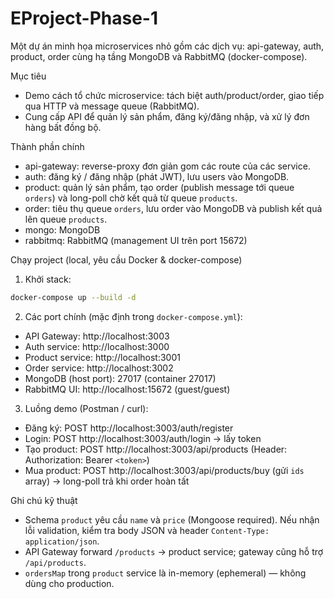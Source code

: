 # EProject-Phase-1

Một dự án minh họa microservices nhỏ gồm các dịch vụ: api-gateway, auth, product, order cùng hạ tầng MongoDB và RabbitMQ (docker-compose).

Mục tiêu

- Demo cách tổ chức microservice: tách biệt auth/product/order, giao tiếp qua HTTP và message queue (RabbitMQ).
- Cung cấp API để quản lý sản phẩm, đăng ký/đăng nhập, và xử lý đơn hàng bất đồng bộ.

Thành phần chính

- api-gateway: reverse-proxy đơn giản gom các route của các service.
- auth: đăng ký / đăng nhập (phát JWT), lưu users vào MongoDB.
- product: quản lý sản phẩm, tạo order (publish message tới queue `orders`) và long-poll chờ kết quả từ queue `products`.
- order: tiêu thụ queue `orders`, lưu order vào MongoDB và publish kết quả lên queue `products`.
- mongo: MongoDB
- rabbitmq: RabbitMQ (management UI trên port 15672)

Chạy project (local, yêu cầu Docker & docker-compose)

1. Khởi stack:

```bash
docker-compose up --build -d
```

2. Các port chính (mặc định trong `docker-compose.yml`):

- API Gateway: http://localhost:3003
- Auth service: http://localhost:3000
- Product service: http://localhost:3001
- Order service: http://localhost:3002
- MongoDB (host port): 27017 (container 27017)
- RabbitMQ UI: http://localhost:15672 (guest/guest)

3. Luồng demo (Postman / curl):

- Đăng ký: POST http://localhost:3003/auth/register
- Login: POST http://localhost:3003/auth/login → lấy token
- Tạo product: POST http://localhost:3003/api/products (Header: Authorization: Bearer `<token>`)
- Mua product: POST http://localhost:3003/api/products/buy (gửi `ids` array) → long-poll trả khi order hoàn tất

Ghi chú kỹ thuật

- Schema `product` yêu cầu `name` và `price` (Mongoose required). Nếu nhận lỗi validation, kiểm tra body JSON và header `Content-Type: application/json`.
- API Gateway forward `/products` → product service; gateway cũng hỗ trợ `/api/products`.
- `ordersMap` trong `product` service là in-memory (ephemeral) — không dùng cho production.
